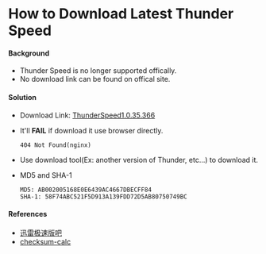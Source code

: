 # How to Download Latest Thunder Speed

#### Background
* Thunder Speed is no longer supported offically.
* No download link can be found on offical site.

#### Solution
* Download Link: [ThunderSpeed1.0.35.366](http://down.sandai.net/thunderspeed/ThunderSpeed1.0.35.366.exe)
* It'll **FAIL** if download it use browser directly.

      404 Not Found(nginx)
* Use download tool(Ex: another version of Thunder, etc...) to download it.

* MD5 and SHA-1

      MD5: AB002005168E0E6439AC4667DBECFF84
      SHA-1: 58F74ABC521F5D913A139FDD72D5AB80750749BC

#### References
* [迅雷极速版吧](https://tieba.baidu.com/f?kw=%E8%BF%85%E9%9B%B7%E6%9E%81%E9%80%9F%E7%89%88&ie=utf-8)
* [checksum-calc](https://github.com/northbright/checksum-calc)
